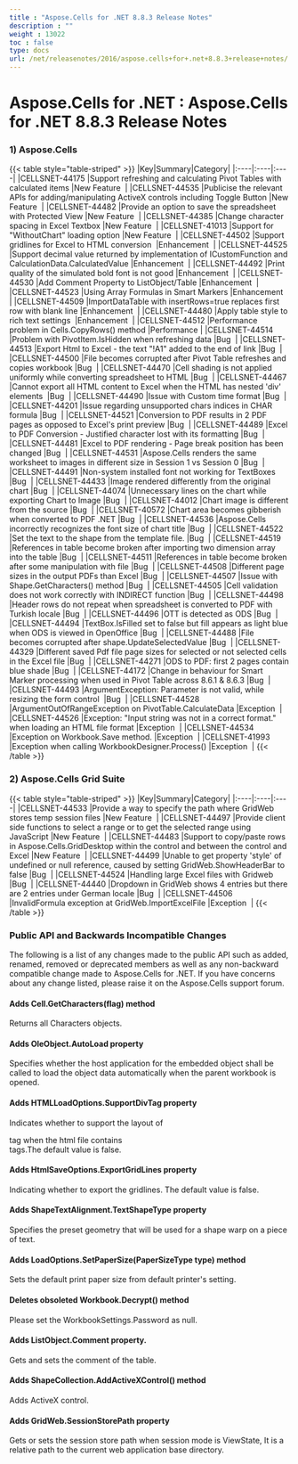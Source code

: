 ```yaml
---
title : "Aspose.Cells for .NET 8.8.3 Release Notes" 
description : "" 
weight : 13022 
toc : false
type: docs
url: /net/releasenotes/2016/aspose.cells+for+.net+8.8.3+release+notes/
---
```


# Aspose.Cells for .NET : Aspose.Cells for .NET 8.8.3 Release Notes


### 1) Aspose.Cells

{{< table style="table-striped" >}}
|Key|Summary|Category|
|:----|:----|:----|
|CELLSNET-44175  |Support refreshing and calculating Pivot Tables with calculated items  |New Feature   |
|CELLSNET-44535  |Publicise the relevant APIs for adding/manipulating ActiveX controls including Toggle Button  |New Feature   |
|CELLSNET-44482  |Provide an option to save the spreadsheet with Protected View  |New Feature   |
|CELLSNET-44385  |Change character spacing in Excel Textbox  |New Feature   |
|CELLSNET-41013  |Support for "WithoutChart" loading option  |New Feature   |
|CELLSNET-44502  |Support gridlines for Excel to HTML conversion   |Enhancement   |
|CELLSNET-44525  |Support decimal value returned by implementation of ICustomFunction and CalculationData.CalculatedValue  |Enhancement   |
|CELLSNET-44492  |Print quality of the simulated bold font is not good  |Enhancement   |
|CELLSNET-44530  |Add Comment Property to ListObject/Table  |Enhancement   |
|CELLSNET-44523  |Using Array Formulas in Smart Markers  |Enhancement   |
|CELLSNET-44509  |ImportDataTable with insertRows=true replaces first row with blank line  |Enhancement   |
|CELLSNET-44480  |Apply table style to rich text settings   |Enhancement   |
|CELLSNET-44512  |Performance problem in Cells.CopyRows() method  |Performance  |
|CELLSNET-44514  |Problem with PivotItem.IsHidden when refreshing data  |Bug   |
|CELLSNET-44513  |Export Html to Excel - the text "!A1" added to the end of link  |Bug   |
|CELLSNET-44500  |File becomes corrupted after Pivot Table refreshes and copies workbook  |Bug   |
|CELLSNET-44470  |Cell shading is not applied uniformly while converting spreadsheet to HTML  |Bug   |
|CELLSNET-44467  |Cannot export all HTML content to Excel when the HTML has nested 'div' elements   |Bug   |
|CELLSNET-44490  |Issue with Custom time format  |Bug   |
|CELLSNET-44201  |Issue regarding unsupported chars indices in CHAR formula  |Bug   |
|CELLSNET-44521  |Conversion to PDF results in 2 PDF pages as opposed to Excel's print preview  |Bug   |
|CELLSNET-44489  |Excel to PDF Conversion - Justified character lost with its formatting  |Bug   |
|CELLSNET-44481  |Excel to PDF rendering - Page break position has been changed  |Bug   |
|CELLSNET-44531  |Aspose.Cells renders the same worksheet to images in different size in Session 1 vs Session 0  |Bug   |
|CELLSNET-44491  |Non-system installed font not working for TextBoxes  |Bug   |
|CELLSNET-44433  |Image rendered differently from the original chart  |Bug   |
|CELLSNET-44074  |Unnecessary lines on the chart while exporting Chart to Image  |Bug   |
|CELLSNET-44012  |Chart image is different from the source  |Bug   |
|CELLSNET-40572  |Chart area becomes gibberish when converted to PDF .NET  |Bug   |
|CELLSNET-44536  |Aspose.Cells incorrectly recognizes the font size of chart title  |Bug   |
|CELLSNET-44522  |Set the text to the shape from the template file.  |Bug   |
|CELLSNET-44519  |References in table become broken after importing two dimension array into the table  |Bug   |
|CELLSNET-44511  |References in table become broken after some manipulation with file  |Bug   |
|CELLSNET-44508  |Different page sizes in the output PDFs than Excel  |Bug   |
|CELLSNET-44507  |Issue with Shape.GetCharacters() method  |Bug   |
|CELLSNET-44505  |Cell validation does not work correctly with INDIRECT function  |Bug   |
|CELLSNET-44498  |Header rows do not repeat when spreadsheet is converted to PDF with Turkish locale  |Bug   |
|CELLSNET-44496  |OTT is detected as ODS  |Bug   |
|CELLSNET-44494  |TextBox.IsFilled set to false but fill appears as light blue when ODS is viewed in OpenOffice  |Bug   |
|CELLSNET-44488  |File becomes corrupted after shape.UpdateSelectedValue  |Bug   |
|CELLSNET-44329  |Different saved Pdf file page sizes for selected or not selected cells in the Excel file  |Bug   |
|CELLSNET-44271  |ODS to PDF: first 2 pages contain blue shade  |Bug   |
|CELLSNET-44172  |Change in behaviour for Smart Marker processing when used in Pivot Table across 8.6.1 & 8.6.3  |Bug   |
|CELLSNET-44493  |ArgumentException: Parameter is not valid, while resizing the form control   |Bug   |
|CELLSNET-44528  |ArgumentOutOfRangeException on PivotTable.CalculateData  |Exception   |
|CELLSNET-44526  |Exception: "Input string was not in a correct format." when loading an HTML file format  |Exception   |
|CELLSNET-44534  |Exception on Workbook.Save method.  |Exception   |
|CELLSNET-41993  |Exception when calling WorkbookDesigner.Process()  |Exception   |
{{< /table >}}

### 2) Aspose.Cells Grid Suite

{{< table style="table-striped" >}}
|Key|Summary|Category|
|:----|:----|:----|
|CELLSNET-44533  |Provide a way to specify the path where GridWeb stores temp session files  |New Feature   |
|CELLSNET-44497  |Provide client side functions to select a range or to get the selected range using JavaScript  |New Feature   |
|CELLSNET-44483  |Support to copy/paste rows in Aspose.Cells.GridDesktop within the control and between the control and Excel  |New Feature   |
|CELLSNET-44499  |Unable to get property 'style' of undefined or null reference, caused by setting GridWeb.ShowHeaderBar to false  |Bug   |
|CELLSNET-44524  |Handling large Excel files with Gridweb  |Bug   |
|CELLSNET-44440  |Dropdown in GridWeb shows 4 entries but there are 2 entries under German locale  |Bug   |
|CELLSNET-44506  |InvalidFormula exception at GridWeb.ImportExcelFile  |Exception   |
{{< /table >}}

### Public API and Backwards Incompatible Changes

The following is a list of any changes made to the public API such as added, renamed, removed or deprecated members as well as any non-backward compatible change made to Aspose.Cells for .NET. If you have concerns about any change listed, please raise it on the Aspose.Cells support forum.

#### Adds Cell.GetCharacters(flag) method

Returns all Characters objects.

#### Adds OleObject.AutoLoad property

Specifies whether the host application for the embedded object shall be called to load the object data automatically when the parent workbook is opened.

#### Adds HTMLLoadOptions.SupportDivTag property

Indicates whether to support the layout of <div> tag when the html file contains <div> tags.The default value is false.

#### Adds HtmlSaveOptions.ExportGridLines property

Indicating whether to export the gridlines. The default value is false.

#### Adds ShapeTextAlignment.TextShapeType property

Specifies the preset geometry that will be used for a shape warp on a piece of text.

#### Adds LoadOptions.SetPaperSize(PaperSizeType type) method

Sets the default print paper size from default printer's setting.

#### Deletes obsoleted Workbook.Decrypt() method

Please set the WorkbookSettings.Password as null.

#### Adds ListObject.Comment property.

Gets and sets the comment of the table.

#### Adds ShapeCollection.AddActiveXControl() method

Adds ActiveX control.

#### Adds GridWeb.SessionStorePath property

Gets or sets the session store path when session mode is ViewState, It is a relative path to the current web application base directory.


